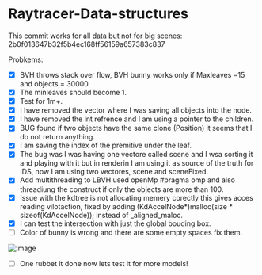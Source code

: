 # Raytracer-Data-structures

This commit works for all data but not for big scenes: 
2b0f013647b32f5b4ec168ff56159a657383c837

Probkems:

- [x] BVH throws stack over flow, BVH bunny works only if Maxleaves =15 and objects = 30000. 
- [x] The minleaves should become 1.
- [x] Test for 1m+.
- [x] I have removed the vector where I was saving all objects into the node.
- [x] I have removed the int refrence and I am using a pointer to the children.
- [x] BUG found if two objects have the same clone (Position) it seems that I do not return anything.
- [x] I am saving the index of the premitive under the leaf.
- [x] The bug was I was having one vectore called scene and I wsa sorting it and playing with it but in renderin I am using it as source of the truth for IDS, now I am using two vectores, scene and sceneFixed.
- [x] Add multithreading to LBVH used openMp #pragma omp and also threadiung the construct if only the objects are more than 100. 
- [x] Issue with the kdtree is not allocating memery corectly this gives acces reading vilotaction, fixed by adding (KdAccelNode*)malloc(size * sizeof(KdAccelNode)); instead of _aligned_maloc.
- [x] I can test the intersection with just the global bouding box.
- [ ] Color of bunny is wrong and there are some empty spaces fix them.

![image](https://user-images.githubusercontent.com/36598060/167313778-40630b6f-a5ef-4750-8782-f91e1bc17670.png)

- [ ] One rubbet it done now lets test it for more models!
